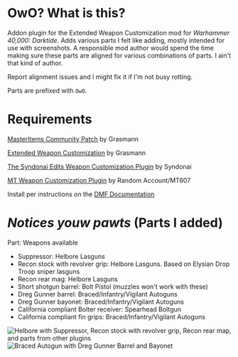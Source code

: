 # OwO? What is this?
Addon plugin for the Extended Weapon Customization mod for *Warhammer 40,000: Darktide*. Adds various parts I felt like adding, mostly intended for use with screenshots. A responsible mod author would spend the time making sure these parts are aligned for various combinations of parts. I ain't that kind of author.

Report alignment issues and I might fix it if I'm not busy rotting.

Parts are prefixed with `OwO`.

# Requirements
[MasterItems Community Patch](https://www.nexusmods.com/warhammer40kdarktide/mods/409) by Grasmann

[Extended Weapon Customization](https://www.nexusmods.com/warhammer40kdarktide/mods/277) by Grasmann

[The Syndonai Edits Weapon Customization Plugin](https://www.nexusmods.com/warhammer40kdarktide/mods/290) by Syndonai

[MT Weapon Customization Plugin](https://www.nexusmods.com/warhammer40kdarktide/mods/276) by Random Account/MT607

Install per instructions on the [DMF Documentation](https://dmf-docs.darkti.de/#/installing-mods)

# ***Notices youw pawts*** (Parts I added)
Part: Weapons available
- Suppressor: Helbore Lasguns
- Recon stock with revolver grip: Helbore Lasguns. Based on Elysian Drop Troop sniper lasguns
- Recon rear mag: Helbore Lasguns
- Short shotgun barrel: Bolt Pistol (muzzles won't work with these)
- Dreg Gunner barrel: Braced/Infantry/Vigilant Autoguns
- Dreg Gunner bayonet: Braced/Infantry/Vigilant Autoguns
- California compliant Bolter receiver: Spearhead Boltgun
- California compliant fin grips: Braced/Infantry/Vigilant Autoguns

![Helbore with Suppressor, Recon stock with revolver grip, Recon rear map, and parts from other plugins](https://imgur.com/QlFc2Ta.png)
![Braced Autogun with Dreg Gunner Barrel and Bayonet](https://imgur.com/jKbqmQt.png)
